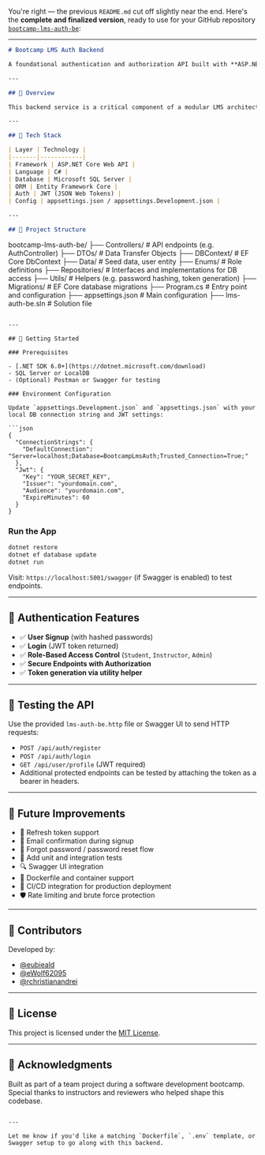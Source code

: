 You're right — the previous `README.md` cut off slightly near the end. Here's the **complete and finalized version**, ready to use for your GitHub repository [`bootcamp-lms-auth-be`](https://github.com/eubieald/bootcamp-lms-auth-be):

---

```md
# Bootcamp LMS Auth Backend

A foundational authentication and authorization API built with **ASP.NET Core**, **C#**, and **Microsoft SQL Server**. This service handles user registration, login, role-based access control, and token issuance for a Bootcamp Learning Management System.

---

## 📌 Overview

This backend service is a critical component of a modular LMS architecture. It focuses solely on **user identity**, **authentication**, and **authorization logic** — enabling secure access to different parts of the LMS based on user roles (e.g., Student, Instructor, Admin).

---

## 🔧 Tech Stack

| Layer | Technology |
|-------|------------|
| Framework | ASP.NET Core Web API |
| Language | C# |
| Database | Microsoft SQL Server |
| ORM | Entity Framework Core |
| Auth | JWT (JSON Web Tokens) |
| Config | appsettings.json / appsettings.Development.json |

---

## 📁 Project Structure

```

bootcamp-lms-auth-be/
├── Controllers/         # API endpoints (e.g. AuthController)
├── DTOs/                # Data Transfer Objects
├── DBContext/           # EF Core DbContext
├── Data/                # Seed data, user entity
├── Enums/               # Role definitions
├── Repositories/        # Interfaces and implementations for DB access
├── Utils/               # Helpers (e.g. password hashing, token generation)
├── Migrations/          # EF Core database migrations
├── Program.cs           # Entry point and configuration
├── appsettings.json     # Main configuration
├── lms-auth-be.sln      # Solution file

````

---

## 🚀 Getting Started

### Prerequisites

- [.NET SDK 6.0+](https://dotnet.microsoft.com/download)
- SQL Server or LocalDB
- (Optional) Postman or Swagger for testing

### Environment Configuration

Update `appsettings.Development.json` and `appsettings.json` with your local DB connection string and JWT settings:

```json
{
  "ConnectionStrings": {
    "DefaultConnection": "Server=localhost;Database=BootcampLmsAuth;Trusted_Connection=True;"
  },
  "Jwt": {
    "Key": "YOUR_SECRET_KEY",
    "Issuer": "yourdomain.com",
    "Audience": "yourdomain.com",
    "ExpireMinutes": 60
  }
}
````

### Run the App

```bash
dotnet restore
dotnet ef database update
dotnet run
```

Visit: `https://localhost:5001/swagger` (if Swagger is enabled) to test endpoints.

---

## 🔐 Authentication Features

* ✅ **User Signup** (with hashed passwords)
* ✅ **Login** (JWT token returned)
* ✅ **Role-Based Access Control** (`Student`, `Instructor`, `Admin`)
* ✅ **Secure Endpoints with Authorization**
* ✅ **Token generation via utility helper**

---

## 🧪 Testing the API

Use the provided `lms-auth-be.http` file or Swagger UI to send HTTP requests:

* `POST /api/auth/register`
* `POST /api/auth/login`
* `GET /api/user/profile` (JWT required)
* Additional protected endpoints can be tested by attaching the token as a bearer in headers.

---

## 🧭 Future Improvements

* 🔄 Refresh token support
* 📧 Email confirmation during signup
* 🔐 Forgot password / password reset flow
* 🧪 Add unit and integration tests
* 🔍 Swagger UI integration
* 🐳 Dockerfile and container support
* 🚀 CI/CD integration for production deployment
* 🛡 Rate limiting and brute force protection

---

## 🤝 Contributors

Developed by:

* [@eubieald](https://github.com/eubieald)
* [@eWolf62095](https://github.com/eWolf62095)
* [@rchristianandrei](https://github.com/rchristianandrei)

---

## 📄 License

This project is licensed under the [MIT License](LICENSE).

---

## 🙏 Acknowledgments

Built as part of a team project during a software development bootcamp. Special thanks to instructors and reviewers who helped shape this codebase.

```

---

Let me know if you'd like a matching `Dockerfile`, `.env` template, or Swagger setup to go along with this backend.
```

